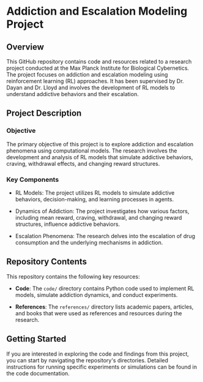 # Addiction and Escalation Modeling Project

## Overview

This GitHub repository contains code and resources related to a research project conducted at the Max Planck Institute for Biological Cybernetics. The project focuses on addiction and escalation modeling using reinforcement learning (RL) approaches. It has been supervised by Dr. Dayan and Dr. Lloyd and involves the development of RL models to understand addictive behaviors and their escalation.

## Project Description

### Objective

The primary objective of this project is to explore addiction and escalation phenomena using computational models. The research involves the development and analysis of RL models that simulate addictive behaviors, craving, withdrawal effects, and changing reward structures.

### Key Components

- RL Models: The project utilizes RL models to simulate addictive behaviors, decision-making, and learning processes in agents.

- Dynamics of Addiction: The project investigates how various factors, including mean reward, craving, withdrawal, and changing reward structures, influence addictive behaviors.

- Escalation Phenomena: The research delves into the escalation of drug consumption and the underlying mechanisms in addiction.

## Repository Contents

This repository contains the following key resources:

- **Code**: The `code/` directory contains Python code used to implement RL models, simulate addiction dynamics, and conduct experiments.

- **References**: The `references/` directory lists academic papers, articles, and books that were used as references and resources during the research.

## Getting Started

If you are interested in exploring the code and findings from this project, you can start by navigating the repository's directories. Detailed instructions for running specific experiments or simulations can be found in the code documentation.

